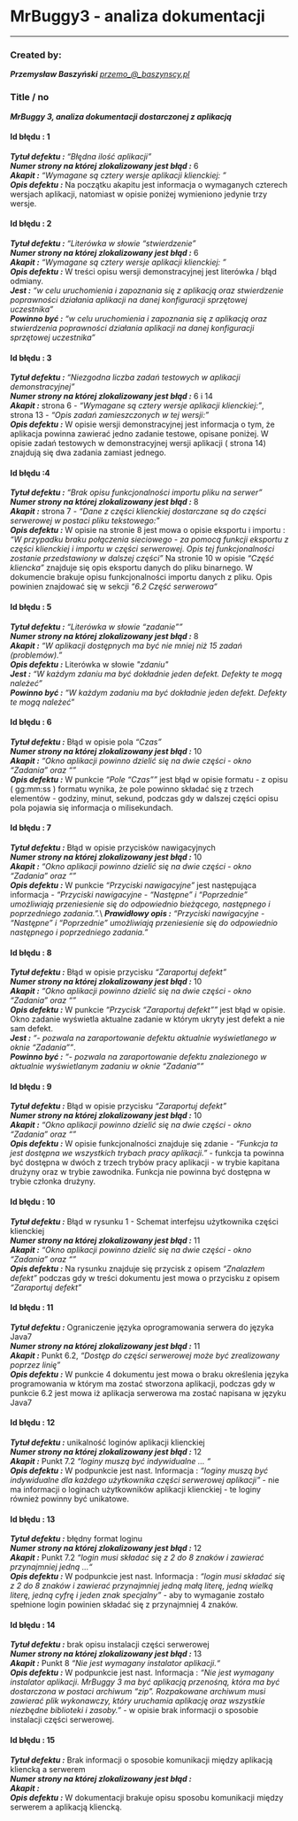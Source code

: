 # MrBuggy3 - analiza dokumentacji
****
### Created by:

***Przemysław Baszyński***
*przemo_@_baszynscy.pl*

### Title / no
***MrBuggy 3, analiza dokumentacji dostarczonej z aplikacją***


#### Id błędu : 1

***Tytuł defektu :*** *“Błędna ilość aplikacji”*\
***Numer strony na której zlokalizowany jest błąd :*** 6\
***Akapit :*** *“Wymagane są cztery wersje aplikacji klienckiej: ”*\
***Opis defektu :*** Na początku akapitu jest informacja o wymaganych czterech wersjach aplikacji, natomiast w opisie poniżej wymieniono jedynie trzy wersje.

#### Id błędu : 2

***Tytuł defektu :*** *“Literówka w słowie “stwierdzenie”*\
***Numer strony na której zlokalizowany jest błąd :*** 6\
***Akapit :*** *“Wymagane są cztery wersje aplikacji klienckiej: ”*\
***Opis defektu :*** W treści opisu wersji demonstracyjnej jest literówka / błąd odmiany.\
***Jest :*** *“w celu uruchomienia i zapoznania się z aplikacją oraz stwierdzenie poprawności działania aplikacji na danej konfiguracji sprzętowej uczestnika”*\
***Powinno być :*** *“w celu uruchomienia i zapoznania się z aplikacją oraz stwierdzenia poprawności działania aplikacji na danej konfiguracji sprzętowej uczestnika”*

#### Id błędu : 3

***Tytuł defektu :*** *“Niezgodna liczba zadań testowych w aplikacji demonstracyjnej”*\
***Numer strony na której zlokalizowany jest błąd :*** 6 i 14\
***Akapit :*** strona 6 - *“Wymagane są cztery wersje aplikacji klienckiej:”*, strona 13 - *“Opis zadań zamieszczonych w tej wersji:”*\
***Opis defektu :*** W opisie wersji demonstracyjnej jest informacja o tym, że aplikacja powinna zawierać jedno zadanie testowe, opisane poniżej. W opisie zadań testowych w demonstracyjnej wersji aplikacji ( strona 14) znajdują się dwa zadania zamiast jednego.

#### Id błędu :4

***Tytuł defektu :*** *“Brak opisu funkcjonalności importu pliku na serwer”*\
***Numer strony na której zlokalizowany jest błąd :*** 8\
***Akapit :*** strona 7 - *“Dane z części klienckiej dostarczane są do części serwerowej w postaci pliku tekstowego:”*\
***Opis defektu :*** W opisie na stronie 8 jest mowa o opisie eksportu i importu : *“W przypadku braku połączenia sieciowego - za pomocą funkcji eksportu z części klienckiej i importu w części serwerowej. Opis tej funkcjonalności zostanie przedstawiony w dalszej części”*
Na stronie 10 w opisie *“Część kliencka”* znajduje się opis eksportu danych do pliku binarnego. W dokumencie brakuje opisu funkcjonalności importu danych z pliku. Opis powinien znajdować się w sekcji *“6.2 Część serwerowa“*

#### Id błędu : 5

***Tytuł defektu :*** *“Literówka w słowie “zadanie””*\
***Numer strony na której zlokalizowany jest błąd :*** 8\
***Akapit :*** *“W aplikacji dostępnych ma być nie mniej niż 15 zadań (problemów).”*\
***Opis defektu :*** Literówka w słowie *"zdaniu"*\
***Jest :*** *“W każdym zdaniu ma być dokładnie jeden defekt. Defekty te mogą należeć”*\
***Powinno być :*** *“W każdym zadaniu ma być dokładnie jeden defekt. Defekty te mogą należeć”*

#### Id błędu : 6

***Tytuł defektu :*** Błąd w opisie pola *“Czas”*\
***Numer strony na której zlokalizowany jest błąd :*** 10\
***Akapit :*** *“Okno aplikacji powinno dzielić się na dwie części - okno “Zadania” oraz “”*\
***Opis defektu :*** W punkcie *“Pole “Czas””* jest błąd w opisie formatu - z opisu ( gg:mm:ss ) formatu wynika, że pole powinno składać się z trzech elementów - godziny, minut, sekund, podczas gdy w dalszej części opisu pola pojawia się informacja o milisekundach.

#### Id błędu : 7

***Tytuł defektu :*** Błąd w opisie przycisków nawigacyjnych\
***Numer strony na której zlokalizowany jest błąd :*** 10\
***Akapit :*** *“Okno aplikacji powinno dzielić się na dwie części - okno “Zadania” oraz “”*\
***Opis defektu :*** W punkcie *“Przyciski nawigacyjne”* jest następująca informacja - *“Przyciski nawigacyjne - “Następne” i “Poprzednie” umożliwiają przeniesienie się do odpowiednio bieżącego, następnego i poprzedniego zadania.”.*\ ***Prawidłowy opis :*** *“Przyciski nawigacyjne - “Następne” i “Poprzednie” umożliwiają przeniesienie się do odpowiednio następnego i poprzedniego zadania.”*

#### Id błędu : 8

***Tytuł defektu :*** Błąd w opisie przycisku *“Zaraportuj defekt”*\
***Numer strony na której zlokalizowany jest błąd :*** 10\
***Akapit :*** *“Okno aplikacji powinno dzielić się na dwie części - okno “Zadania” oraz “”*\
***Opis defektu :*** W punkcie *“Przycisk “Zaraportuj defekt””* jest błąd w opisie. Okno zadanie wyświetla aktualne zadanie w którym ukryty jest defekt a nie sam defekt.\
***Jest :*** *“- pozwala na zaraportowanie defektu aktualnie wyświetlanego w oknie “Zadania””*.\
***Powinno być :*** *“- pozwala na zaraportowanie defektu znalezionego w aktualnie wyświetlanym zadaniu w oknie “Zadania””*

#### Id błędu : 9

***Tytuł defektu :*** Błąd w opisie przycisku *“Zaraportuj defekt”*\
***Numer strony na której zlokalizowany jest błąd :*** 10\
***Akapit :*** *“Okno aplikacji powinno dzielić się na dwie części - okno “Zadania” oraz “”*\
***Opis defektu :*** W opisie funkcjonalności znajduje się zdanie - *“Funkcja ta jest dostępna we wszystkich trybach pracy aplikacji.”* - funkcja ta powinna być dostępna w dwóch z trzech trybów pracy aplikacji - w trybie kapitana drużyny oraz w trybie zawodnika. Funkcja nie powinna być dostępna w trybie członka drużyny.

#### Id błędu : 10

***Tytuł defektu :*** Błąd w rysunku 1 - Schemat interfejsu użytkownika części klienckiej\
***Numer strony na której zlokalizowany jest błąd :*** 11\
***Akapit :*** *“Okno aplikacji powinno dzielić się na dwie części - okno “Zadania” oraz “”*\
***Opis defektu :***  Na rysunku znajduje się przycisk z opisem *“Znalazłem defekt”* podczas gdy w treści dokumentu jest mowa o przycisku z opisem *“Zaraportuj defekt”*

#### Id błędu : 11

***Tytuł defektu :*** Ograniczenie języka oprogramowania serwera do języka Java7\
***Numer strony na której zlokalizowany jest błąd :*** 11\
***Akapit :*** Punkt 6.2, *“Dostęp do części serwerowej może być zrealizowany poprzez linię”*\
***Opis defektu :*** W punkcie 4 dokumentu jest mowa o braku określenia języka programowania w którym ma zostać stworzona aplikacji, podczas gdy w punkcie 6.2 jest mowa iż aplikacja serwerowa ma zostać napisana w języku Java7

#### Id błędu : 12

***Tytuł defektu :*** unikalność loginów aplikacji klienckiej\
***Numer strony na której zlokalizowany jest błąd :*** 12\
***Akapit :*** Punkt 7.2 *“loginy muszą być indywidualne … “*\
***Opis defektu :*** W podpunkcie jest nast. Informacja : *“loginy muszą być indywidualne dla każdego użytkownika części serwerowej aplikacji”* - nie ma informacji o loginach użytkowników aplikacji klienckiej - te loginy również powinny być unikatowe.

#### Id błędu : 13

***Tytuł defektu :*** błędny format loginu\
***Numer strony na której zlokalizowany jest błąd :*** 12\
***Akapit :*** Punkt 7.2 *“login musi składać się z 2 do 8 znaków i zawierać przynajmniej jedną ...“*\
***Opis defektu :*** W podpunkcie jest nast. Informacja : *“login musi składać się z 2 do 8 znaków i zawierać przynajmniej jedną małą literę, jedną wielką literę, jedną cyfrę i jeden znak specjalny”* - aby to wymaganie zostało spełnione login powinien składać się z przynajmniej 4 znaków.

#### Id błędu : 14

***Tytuł defektu :*** brak opisu instalacji części serwerowej\
***Numer strony na której zlokalizowany jest błąd :*** 13\
***Akapit :*** Punkt 8 *“Nie jest wymagany instalator aplikacji.“*\
***Opis defektu :*** W podpunkcie jest nast. Informacja : *“Nie jest wymagany instalator aplikacji. MrBuggy 3 ma być aplikacją przenośną, która ma być dostarczona w postaci archiwum “zip”. Rozpakowane archiwum musi zawierać plik wykonawczy, który uruchamia aplikację oraz wszystkie niezbędne biblioteki i zasoby.”* - w opisie brak informacji o sposobie instalacji części serwerowej.

#### Id błędu : 15

***Tytuł defektu :*** Brak informacji o sposobie komunikacji między aplikacją kliencką a serwerem\
***Numer strony na której zlokalizowany jest błąd :*** \
***Akapit :*** \
***Opis defektu :*** W dokumentacji brakuje opisu sposobu komunikacji między serwerem a aplikacją kliencką.
